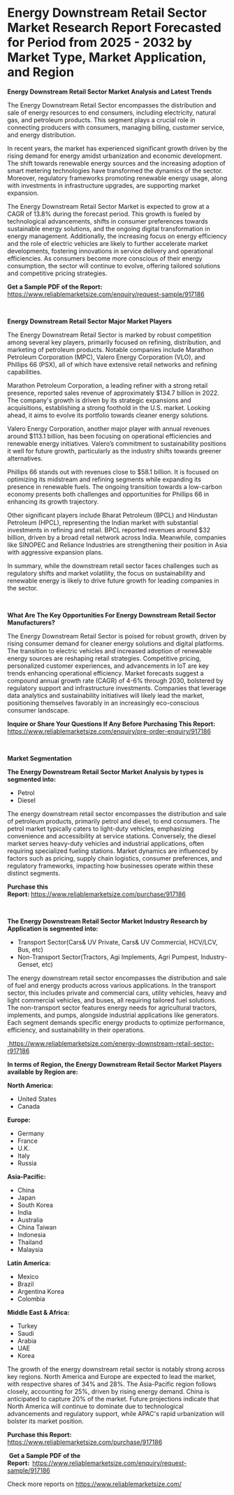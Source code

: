 <p><h1>Energy Downstream Retail Sector Market Research Report Forecasted for Period from 2025 -  2032 by Market Type, Market Application, and Region</h1></p><p><strong>Energy Downstream Retail Sector Market Analysis and Latest Trends</strong></p>
<p><p>The Energy Downstream Retail Sector encompasses the distribution and sale of energy resources to end consumers, including electricity, natural gas, and petroleum products. This segment plays a crucial role in connecting producers with consumers, managing billing, customer service, and energy distribution.</p><p>In recent years, the market has experienced significant growth driven by the rising demand for energy amidst urbanization and economic development. The shift towards renewable energy sources and the increasing adoption of smart metering technologies have transformed the dynamics of the sector. Moreover, regulatory frameworks promoting renewable energy usage, along with investments in infrastructure upgrades, are supporting market expansion.</p><p>The Energy Downstream Retail Sector Market is expected to grow at a CAGR of 13.8% during the forecast period. This growth is fueled by technological advancements, shifts in consumer preferences towards sustainable energy solutions, and the ongoing digital transformation in energy management. Additionally, the increasing focus on energy efficiency and the role of electric vehicles are likely to further accelerate market developments, fostering innovations in service delivery and operational efficiencies. As consumers become more conscious of their energy consumption, the sector will continue to evolve, offering tailored solutions and competitive pricing strategies.</p></p>
<p><strong>Get a Sample PDF of the Report:&nbsp;</strong> <a href="https://www.reliablemarketsize.com/enquiry/request-sample/917186?utm_campaign=2731&utm_medium=2&utm_source=Github&utm_content=ia&utm_term=07032025&utm_id=energy-downstream-retail-sector">https://www.reliablemarketsize.com/enquiry/request-sample/917186</a></p>
<p>&nbsp;</p>
<p><strong>Energy Downstream Retail Sector Major Market Players</strong></p>
<p><p>The Energy Downstream Retail Sector is marked by robust competition among several key players, primarily focused on refining, distribution, and marketing of petroleum products. Notable companies include Marathon Petroleum Corporation (MPC), Valero Energy Corporation (VLO), and Phillips 66 (PSX), all of which have extensive retail networks and refining capabilities.</p><p>Marathon Petroleum Corporation, a leading refiner with a strong retail presence, reported sales revenue of approximately $134.7 billion in 2022. The company's growth is driven by its strategic expansions and acquisitions, establishing a strong foothold in the U.S. market. Looking ahead, it aims to evolve its portfolio towards cleaner energy solutions.</p><p>Valero Energy Corporation, another major player with annual revenues around $113.1 billion, has been focusing on operational efficiencies and renewable energy initiatives. Valero’s commitment to sustainability positions it well for future growth, particularly as the industry shifts towards greener alternatives.</p><p>Phillips 66 stands out with revenues close to $58.1 billion. It is focused on optimizing its midstream and refining segments while expanding its presence in renewable fuels. The ongoing transition towards a low-carbon economy presents both challenges and opportunities for Phillips 66 in enhancing its growth trajectory.</p><p>Other significant players include Bharat Petroleum (BPCL) and Hindustan Petroleum (HPCL), representing the Indian market with substantial investments in refining and retail. BPCL reported revenues around $32 billion, driven by a broad retail network across India. Meanwhile, companies like SINOPEC and Reliance Industries are strengthening their position in Asia with aggressive expansion plans.</p><p>In summary, while the downstream retail sector faces challenges such as regulatory shifts and market volatility, the focus on sustainability and renewable energy is likely to drive future growth for leading companies in the sector.</p></p>
<p>&nbsp;</p>
<p><strong>What Are The Key Opportunities For Energy Downstream Retail Sector Manufacturers?</strong></p>
<p><p>The Energy Downstream Retail Sector is poised for robust growth, driven by rising consumer demand for cleaner energy solutions and digital platforms. The transition to electric vehicles and increased adoption of renewable energy sources are reshaping retail strategies. Competitive pricing, personalized customer experiences, and advancements in IoT are key trends enhancing operational efficiency. Market forecasts suggest a compound annual growth rate (CAGR) of 4-6% through 2030, bolstered by regulatory support and infrastructure investments. Companies that leverage data analytics and sustainability initiatives will likely lead the market, positioning themselves favorably in an increasingly eco-conscious consumer landscape.</p></p>
<p><strong>Inquire or Share Your Questions If Any Before Purchasing This Report:</strong> <a href="https://www.reliablemarketsize.com/enquiry/pre-order-enquiry/917186?utm_campaign=2731&utm_medium=2&utm_source=Github&utm_content=ia&utm_term=07032025&utm_id=energy-downstream-retail-sector">https://www.reliablemarketsize.com/enquiry/pre-order-enquiry/917186</a></p>
<p>&nbsp;</p>
<p><strong>Market Segmentation</strong></p>
<p><strong>The Energy Downstream Retail Sector Market Analysis by types is segmented into:</strong></p>
<p><ul><li>Petrol</li><li>Diesel</li></ul></p>
<p><p>The energy downstream retail sector encompasses the distribution and sale of petroleum products, primarily petrol and diesel, to end consumers. The petrol market typically caters to light-duty vehicles, emphasizing convenience and accessibility at service stations. Conversely, the diesel market serves heavy-duty vehicles and industrial applications, often requiring specialized fueling stations. Market dynamics are influenced by factors such as pricing, supply chain logistics, consumer preferences, and regulatory frameworks, impacting how businesses operate within these distinct segments.</p></p>
<p><strong>Purchase this Report:&nbsp;</strong><a href="https://www.reliablemarketsize.com/purchase/917186?utm_campaign=2731&utm_medium=2&utm_source=Github&utm_content=ia&utm_term=07032025&utm_id=energy-downstream-retail-sector">https://www.reliablemarketsize.com/purchase/917186</a></p>
<p>&nbsp;</p>
<p><strong>The Energy Downstream Retail Sector Market Industry Research by Application is segmented into:</strong></p>
<p><ul><li>Transport Sector(Cars& UV Private, Cars& UV Commercial, HCV/LCV, Bus, etc)</li><li>Non-Transport Sector(Tractors, Agi Implements, Agri Pumpest, Industry- Genset, etc)</li></ul></p>
<p><p>The energy downstream retail sector encompasses the distribution and sale of fuel and energy products across various applications. In the transport sector, this includes private and commercial cars, utility vehicles, heavy and light commercial vehicles, and buses, all requiring tailored fuel solutions. The non-transport sector features energy needs for agricultural tractors, implements, and pumps, alongside industrial applications like generators. Each segment demands specific energy products to optimize performance, efficiency, and sustainability in their operations.</p></p>
<p><a href="https://www.reliablemarketsize.com/energy-downstream-retail-sector-r917186?utm_campaign=2731&utm_medium=2&utm_source=Github&utm_content=ia&utm_term=07032025&utm_id=energy-downstream-retail-sector">&nbsp;https://www.reliablemarketsize.com/energy-downstream-retail-sector-r917186</a></p>
<p><strong>In terms of Region, the Energy Downstream Retail Sector Market Players available by Region are:</strong></p>
<p>
    <p> <strong> North America: </strong>
        <ul>
            <li>United States</li>
            <li>Canada</li>
        </ul>
        </p> 
    <p> <strong> Europe: </strong>
        <ul>
            <li>Germany</li>
            <li>France</li>
            <li>U.K.</li>
            <li>Italy</li>
            <li>Russia</li>
        </ul>
        </p> 
    <p> <strong> Asia-Pacific: </strong>
        <ul>
            <li>China</li>
            <li>Japan</li>
            <li>South Korea</li>
            <li>India</li>
            <li>Australia</li>
            <li>China Taiwan</li>
            <li>Indonesia</li>
            <li>Thailand</li>
            <li>Malaysia</li>
        </ul>
        </p> 
    <p> <strong> Latin America: </strong>
        <ul>
            <li>Mexico</li>
            <li>Brazil</li>
            <li>Argentina Korea</li>
            <li>Colombia</li>
        </ul>
        </p> 
    <p> <strong> Middle East & Africa: </strong>
        <ul>
            <li>Turkey</li>
            <li>Saudi</li>
            <li>Arabia</li>
            <li>UAE</li>
            <li>Korea</li>
        </ul>
    </p>
    </p>
<p><p>The growth of the energy downstream retail sector is notably strong across key regions. North America and Europe are expected to lead the market, with respective shares of 34% and 28%. The Asia-Pacific region follows closely, accounting for 25%, driven by rising energy demand. China is anticipated to capture 20% of the market. Future projections indicate that North America will continue to dominate due to technological advancements and regulatory support, while APAC's rapid urbanization will bolster its market position.</p></p>
<p><strong>Purchase this Report: </strong><a href="https://www.reliablemarketsize.com/purchase/917186?utm_campaign=2731&utm_medium=2&utm_source=Github&utm_content=ia&utm_term=07032025&utm_id=energy-downstream-retail-sector">https://www.reliablemarketsize.com/purchase/917186</a></p>
<p>&nbsp;<strong>Get a Sample PDF of the Report:&nbsp;&nbsp;</strong><a href="https://www.reliablemarketsize.com/enquiry/request-sample/917186?utm_campaign=2731&utm_medium=2&utm_source=Github&utm_content=ia&utm_term=07032025&utm_id=energy-downstream-retail-sector">https://www.reliablemarketsize.com/enquiry/request-sample/917186</a></p>
<p><strong></strong></p>
<p>Check more reports on <a href="https://www.reliablemarketsize.com/?utm_campaign=2731&utm_medium=2&utm_source=Github&utm_content=ia&utm_term=07032025&utm_id=energy-downstream-retail-sector">https://www.reliablemarketsize.com/</a></p>